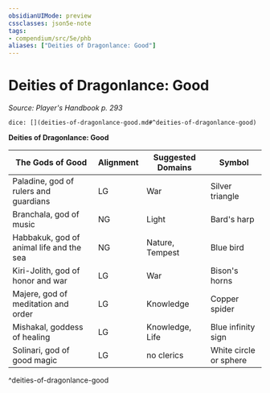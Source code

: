 ```yaml
---
obsidianUIMode: preview
cssclasses: json5e-note
tags:
- compendium/src/5e/phb
aliases: ["Deities of Dragonlance: Good"]
---
```

# Deities of Dragonlance: Good
*Source: Player's Handbook p. 293* 

`dice: [](deities-of-dragonlance-good.md#^deities-of-dragonlance-good)`

**Deities of Dragonlance: Good**

| The Gods of Good | Alignment | Suggested Domains | Symbol |
|------------------|-----------|-------------------|--------|
| Paladine, god of rulers and guardians | LG | War | Silver triangle |
| Branchala, god of music | NG | Light | Bard's harp |
| Habbakuk, god of animal life and the sea | NG | Nature, Tempest | Blue bird |
| Kiri-Jolith, god of honor and war | LG | War | Bison's horns |
| Majere, god of meditation and order | LG | Knowledge | Copper spider |
| Mishakal, goddess of healing | LG | Knowledge, Life | Blue infinity sign |
| Solinari, god of good magic | LG | no clerics | White circle or sphere |
^deities-of-dragonlance-good